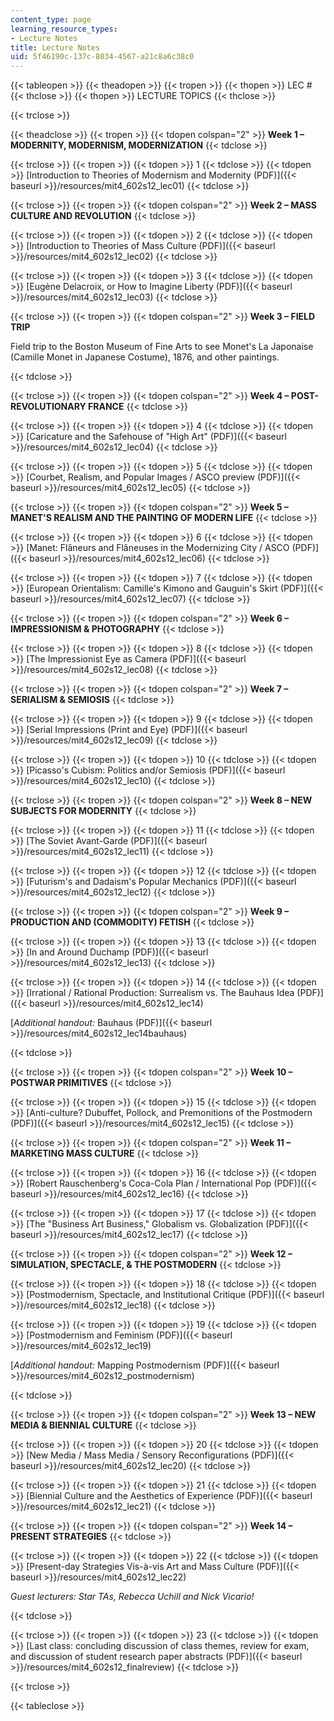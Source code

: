 ```yaml
---
content_type: page
learning_resource_types:
- Lecture Notes
title: Lecture Notes
uid: 5f46190c-137c-8034-4567-a21c8a6c38c0
---
```


{{< tableopen >}}
{{< theadopen >}}
{{< tropen >}}
{{< thopen >}}
LEC #
{{< thclose >}}
{{< thopen >}}
LECTURE TOPICS
{{< thclose >}}

{{< trclose >}}

{{< theadclose >}}
{{< tropen >}}
{{< tdopen colspan="2" >}}
**Week 1 – MODERNITY, MODERNISM, MODERNIZATION**
{{< tdclose >}}

{{< trclose >}}
{{< tropen >}}
{{< tdopen >}}
1
{{< tdclose >}}
{{< tdopen >}}
[Introduction to Theories of Modernism and Modernity (PDF)]({{< baseurl >}}/resources/mit4_602s12_lec01)
{{< tdclose >}}

{{< trclose >}}
{{< tropen >}}
{{< tdopen colspan="2" >}}
**Week 2 – MASS CULTURE AND REVOLUTION**
{{< tdclose >}}

{{< trclose >}}
{{< tropen >}}
{{< tdopen >}}
2
{{< tdclose >}}
{{< tdopen >}}
[Introduction to Theories of Mass Culture (PDF)]({{< baseurl >}}/resources/mit4_602s12_lec02)
{{< tdclose >}}

{{< trclose >}}
{{< tropen >}}
{{< tdopen >}}
3
{{< tdclose >}}
{{< tdopen >}}
[Eugène Delacroix, or How to Imagine Liberty (PDF)]({{< baseurl >}}/resources/mit4_602s12_lec03)
{{< tdclose >}}

{{< trclose >}}
{{< tropen >}}
{{< tdopen colspan="2" >}}
**Week 3 – FIELD TRIP**

Field trip to the Boston Museum of Fine Arts to see Monet's La Japonaise (Camille Monet in Japanese Costume), 1876, and other paintings.


{{< tdclose >}}

{{< trclose >}}
{{< tropen >}}
{{< tdopen colspan="2" >}}
**Week 4 – POST-REVOLUTIONARY FRANCE**
{{< tdclose >}}

{{< trclose >}}
{{< tropen >}}
{{< tdopen >}}
4
{{< tdclose >}}
{{< tdopen >}}
[Caricature and the Safehouse of "High Art" (PDF)]({{< baseurl >}}/resources/mit4_602s12_lec04)
{{< tdclose >}}

{{< trclose >}}
{{< tropen >}}
{{< tdopen >}}
5
{{< tdclose >}}
{{< tdopen >}}
[Courbet, Realism, and Popular Images / ASCO preview (PDF)]({{< baseurl >}}/resources/mit4_602s12_lec05)
{{< tdclose >}}

{{< trclose >}}
{{< tropen >}}
{{< tdopen colspan="2" >}}
**Week 5 – MANET'S REALISM AND THE PAINTING OF MODERN LIFE**
{{< tdclose >}}

{{< trclose >}}
{{< tropen >}}
{{< tdopen >}}
6
{{< tdclose >}}
{{< tdopen >}}
[Manet: Flâneurs and Flâneuses in the Modernizing City / ASCO (PDF)]({{< baseurl >}}/resources/mit4_602s12_lec06)
{{< tdclose >}}

{{< trclose >}}
{{< tropen >}}
{{< tdopen >}}
7
{{< tdclose >}}
{{< tdopen >}}
[European Orientalism: Camille's Kimono and Gauguin's Skirt (PDF)]({{< baseurl >}}/resources/mit4_602s12_lec07)
{{< tdclose >}}

{{< trclose >}}
{{< tropen >}}
{{< tdopen colspan="2" >}}
**Week 6 – IMPRESSIONISM & PHOTOGRAPHY**
{{< tdclose >}}

{{< trclose >}}
{{< tropen >}}
{{< tdopen >}}
8
{{< tdclose >}}
{{< tdopen >}}
[The Impressionist Eye as Camera (PDF)]({{< baseurl >}}/resources/mit4_602s12_lec08)
{{< tdclose >}}

{{< trclose >}}
{{< tropen >}}
{{< tdopen colspan="2" >}}
**Week 7 – SERIALISM & SEMIOSIS**
{{< tdclose >}}

{{< trclose >}}
{{< tropen >}}
{{< tdopen >}}
9
{{< tdclose >}}
{{< tdopen >}}
[Serial Impressions (Print and Eye) (PDF)]({{< baseurl >}}/resources/mit4_602s12_lec09)
{{< tdclose >}}

{{< trclose >}}
{{< tropen >}}
{{< tdopen >}}
10
{{< tdclose >}}
{{< tdopen >}}
[Picasso's Cubism: Politics and/or Semiosis (PDF)]({{< baseurl >}}/resources/mit4_602s12_lec10)
{{< tdclose >}}

{{< trclose >}}
{{< tropen >}}
{{< tdopen colspan="2" >}}
**Week 8 – NEW SUBJECTS FOR MODERNITY**
{{< tdclose >}}

{{< trclose >}}
{{< tropen >}}
{{< tdopen >}}
11
{{< tdclose >}}
{{< tdopen >}}
[The Soviet Avant-Garde (PDF)]({{< baseurl >}}/resources/mit4_602s12_lec11)
{{< tdclose >}}

{{< trclose >}}
{{< tropen >}}
{{< tdopen >}}
12
{{< tdclose >}}
{{< tdopen >}}
[Futurism's and Dadaism's Popular Mechanics (PDF)]({{< baseurl >}}/resources/mit4_602s12_lec12)
{{< tdclose >}}

{{< trclose >}}
{{< tropen >}}
{{< tdopen colspan="2" >}}
**Week 9 – PRODUCTION AND (COMMODITY) FETISH**
{{< tdclose >}}

{{< trclose >}}
{{< tropen >}}
{{< tdopen >}}
13
{{< tdclose >}}
{{< tdopen >}}
[In and Around Duchamp (PDF)]({{< baseurl >}}/resources/mit4_602s12_lec13)
{{< tdclose >}}

{{< trclose >}}
{{< tropen >}}
{{< tdopen >}}
14
{{< tdclose >}}
{{< tdopen >}}
[Irrational / Rational Production: Surrealism vs. The Bauhaus Idea (PDF)]({{< baseurl >}}/resources/mit4_602s12_lec14)

[_Additional handout:_ Bauhaus (PDF)]({{< baseurl >}}/resources/mit4_602s12_lec14bauhaus)


{{< tdclose >}}

{{< trclose >}}
{{< tropen >}}
{{< tdopen colspan="2" >}}
**Week 10 – POSTWAR PRIMITIVES**
{{< tdclose >}}

{{< trclose >}}
{{< tropen >}}
{{< tdopen >}}
15
{{< tdclose >}}
{{< tdopen >}}
[Anti-culture? Dubuffet, Pollock, and Premonitions of the Postmodern (PDF)]({{< baseurl >}}/resources/mit4_602s12_lec15)
{{< tdclose >}}

{{< trclose >}}
{{< tropen >}}
{{< tdopen colspan="2" >}}
**Week 11 – MARKETING MASS CULTURE**
{{< tdclose >}}

{{< trclose >}}
{{< tropen >}}
{{< tdopen >}}
16
{{< tdclose >}}
{{< tdopen >}}
[Robert Rauschenberg's Coca-Cola Plan / International Pop (PDF)]({{< baseurl >}}/resources/mit4_602s12_lec16)
{{< tdclose >}}

{{< trclose >}}
{{< tropen >}}
{{< tdopen >}}
17
{{< tdclose >}}
{{< tdopen >}}
[The "Business Art Business," Globalism vs. Globalization (PDF)]({{< baseurl >}}/resources/mit4_602s12_lec17)
{{< tdclose >}}

{{< trclose >}}
{{< tropen >}}
{{< tdopen colspan="2" >}}
**Week 12 – SIMULATION, SPECTACLE, & THE POSTMODERN**
{{< tdclose >}}

{{< trclose >}}
{{< tropen >}}
{{< tdopen >}}
18
{{< tdclose >}}
{{< tdopen >}}
[Postmodernism, Spectacle, and Institutional Critique (PDF)]({{< baseurl >}}/resources/mit4_602s12_lec18)
{{< tdclose >}}

{{< trclose >}}
{{< tropen >}}
{{< tdopen >}}
19
{{< tdclose >}}
{{< tdopen >}}
[Postmodernism and Feminism (PDF)]({{< baseurl >}}/resources/mit4_602s12_lec19)

[_Additional handout:_ Mapping Postmodernism (PDF)]({{< baseurl >}}/resources/mit4_602s12_postmodernism)


{{< tdclose >}}

{{< trclose >}}
{{< tropen >}}
{{< tdopen colspan="2" >}}
**Week 13 – NEW MEDIA & BIENNIAL CULTURE**
{{< tdclose >}}

{{< trclose >}}
{{< tropen >}}
{{< tdopen >}}
20
{{< tdclose >}}
{{< tdopen >}}
[New Media / Mass Media / Sensory Reconfigurations (PDF)]({{< baseurl >}}/resources/mit4_602s12_lec20)
{{< tdclose >}}

{{< trclose >}}
{{< tropen >}}
{{< tdopen >}}
21
{{< tdclose >}}
{{< tdopen >}}
[Biennial Culture and the Aesthetics of Experience (PDF)]({{< baseurl >}}/resources/mit4_602s12_lec21)
{{< tdclose >}}

{{< trclose >}}
{{< tropen >}}
{{< tdopen colspan="2" >}}
**Week 14 – PRESENT STRATEGIES**
{{< tdclose >}}

{{< trclose >}}
{{< tropen >}}
{{< tdopen >}}
22
{{< tdclose >}}
{{< tdopen >}}
[Present-day Strategies Vis-à-vis Art and Mass Culture (PDF)]({{< baseurl >}}/resources/mit4_602s12_lec22)

_Guest lecturers: Star TAs, Rebecca Uchill and Nick Vicario!_


{{< tdclose >}}

{{< trclose >}}
{{< tropen >}}
{{< tdopen >}}
23
{{< tdclose >}}
{{< tdopen >}}
[Last class: concluding discussion of class themes, review for exam, and discussion of student research paper abstracts (PDF)]({{< baseurl >}}/resources/mit4_602s12_finalreview)
{{< tdclose >}}

{{< trclose >}}

{{< tableclose >}}